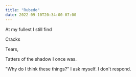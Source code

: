 ```yaml
---
title: "Rubedo"
date: 2022-09-10T20:34:00-07:00
---
```


At my fullest I still find

Cracks

Tears,

Tatters of the shadow I once was.

"Why do I think these things?" I ask myself. I don't respond.
